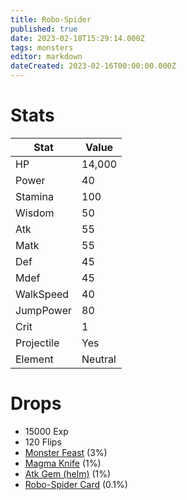 ```yaml
---
title: Robo-Spider
published: true
date: 2023-02-18T15:29:14.000Z
tags: monsters
editor: markdown
dateCreated: 2023-02-16T00:00:00.000Z
---
```


# Stats
|Stat|Value|
|-|-|
|HP|14,000|
|Power|40|
|Stamina|100|
|Wisdom|50|
|Atk|55|
|Matk|55|
|Def|45|
|Mdef|45|
|WalkSpeed|40|
|JumpPower|80|
|Crit|1|
|Projectile|Yes|
|Element|Neutral|

# Drops
 * 15000 Exp
 * 120 Flips
 * [Monster Feast](/items/monster-feast.md) (3%)
 * [Magma Knife](/items/magma-knife.md) (1%)
 * [Atk Gem (helm)](/items/atk-gem-helm.md) (1%)
 * [Robo-Spider Card](/items/robo-spider-card.md) (0.1%)
